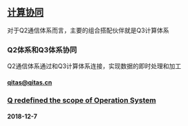 ﻿## [计算协同](https://github.com/OS-Q/Q2)

对于Q2通信体系而言，主要的组合搭配伙伴就是Q3计算体系

### Q2体系和Q3体系协同

Q2通信体系通过和Q3计算体系连接，实现数据的即时处理和加工

####  qitas@qitas.cn
###  [Q redefined the scope of Operation System](http://www.OS-Q.com)
####  2018-12-7
